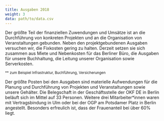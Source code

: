 ```yaml
---
title: Ausgaben 2018
weight: 3
data: path/to/data.csv
---
```


Der größte Teil der finanziellen Zuwendungen und Umsätze ist an die Durchführung von konkreten Projekten und an die Organisation von Veranstaltungen gebunden. Neben den projektgebundenen Ausgaben versuchen wir, die Fixkosten gering zu halten. Derzeit setzen sie sich zusammen aus Miete und Nebenkosten für das Berliner Büro, die Ausgaben für unsere Buchhaltung, die Leitung unserer Organisation sowie Serverkosten.

<div class="ausgaben"></div>
<small>** zum Beispiel Infrastruktur, Buchführung, Versicherungen</small>

Der größte Posten bei den Ausgaben sind materielle Aufwendungen für die Planung und Durchführung von Projekten und Veranstaltungen sowie unsere Gehälter. Die Belegschaft in der Geschäftsstelle der OKF DE in Berlin beläuft sich im Mittel auf 33 Personen. Weitere drei Mitarbeiter\*innen waren mit Vertragsbindung in Ulm oder bei der OGP am Potsdamer Platz in Berlin angestellt. Besonders erfreulich ist, dass der Frauenanteil bei über 60% liegt.
